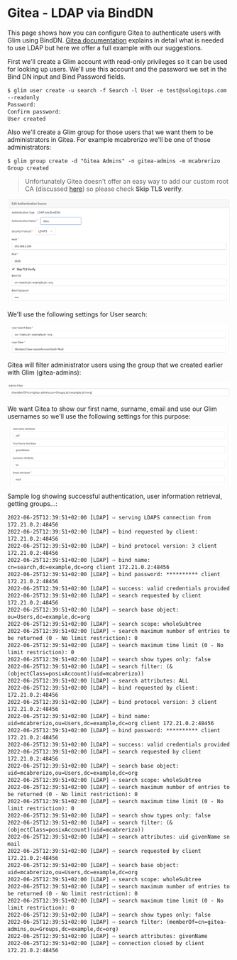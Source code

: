 # Gitea - LDAP via BindDN

This page shows how you can configure Gitea to authenticate users with Glim using BindDN. [Gitea documentation](https://docs.gitea.io/en-us/authentication/) explains in detail what is needed to use LDAP but here we offer a full example with our suggestions.

First we'll create a Glim account with read-only privileges so it can be used for looking up users. We'll use this account and the password we set in the Bind DN input and Bind Password fields.

```(bash)
$ glim user create -u search -f Search -l User -e test@sologitops.com --readonly
Password: 
Confirm password: 
User created
```

Also we'll create a Glim group for those users that we want them to be administrators in Gitea. For example mcabrerizo we'll be one of those administrators:

```(bash)
$ glim group create -d "Gitea Admins" -n gitea-admins -m mcabrerizo
Group created
```

> Unfortunately Gitea doesn't offer an easy way to add our custom root CA (discussed [here](https://github.com/go-gitea/gitea/issues/14102)) so please check **Skip TLS verify**.

![gitea_bind_dn_auth_1](../images/gitea_bind_dn_auth_1.png)

We'll use the following settings for User search:

![gitea_bind_dn_auth_2](../images/gitea_bind_dn_auth_2.png)

Gitea will filter administrator users using the group that we created earlier with Glim (gitea-admins):

![gitea_bind_dn_auth_3](../images/gitea_bind_dn_auth_3.png)

We want Gitea to show our first name, surname, email and use our Glim usernames so we'll use the following settings for this purpose:

![gitea_bind_dn_auth_1](../images/gitea_bind_dn_auth_4.png)

Sample log showing successful authentication, user information retrieval, getting groups...:

```(text)
2022-06-25T12:39:51+02:00 [LDAP] ⇨ serving LDAPS connection from 172.21.0.2:48456
2022-06-25T12:39:51+02:00 [LDAP] ⇨ bind requested by client: 172.21.0.2:48456
2022-06-25T12:39:51+02:00 [LDAP] ⇨ bind protocol version: 3 client 172.21.0.2:48456
2022-06-25T12:39:51+02:00 [LDAP] ⇨ bind name: cn=search,dc=example,dc=org client 172.21.0.2:48456
2022-06-25T12:39:51+02:00 [LDAP] ⇨ bind password: ********** client 172.21.0.2:48456
2022-06-25T12:39:51+02:00 [LDAP] ⇨ success: valid credentials provided
2022-06-25T12:39:51+02:00 [LDAP] ⇨ search requested by client 172.21.0.2:48456
2022-06-25T12:39:51+02:00 [LDAP] ⇨ search base object: ou=Users,dc=example,dc=org
2022-06-25T12:39:51+02:00 [LDAP] ⇨ search scope: wholeSubtree
2022-06-25T12:39:51+02:00 [LDAP] ⇨ search maximum number of entries to be returned (0 - No limit restriction): 0
2022-06-25T12:39:51+02:00 [LDAP] ⇨ search maximum time limit (0 - No limit restriction): 0
2022-06-25T12:39:51+02:00 [LDAP] ⇨ search show types only: false
2022-06-25T12:39:51+02:00 [LDAP] ⇨ search filter: (&(objectClass=posixAccount)(uid=mcabrerizo))
2022-06-25T12:39:51+02:00 [LDAP] ⇨ search attributes: ALL
2022-06-25T12:39:51+02:00 [LDAP] ⇨ bind requested by client: 172.21.0.2:48456
2022-06-25T12:39:51+02:00 [LDAP] ⇨ bind protocol version: 3 client 172.21.0.2:48456
2022-06-25T12:39:51+02:00 [LDAP] ⇨ bind name: uid=mcabrerizo,ou=Users,dc=example,dc=org client 172.21.0.2:48456
2022-06-25T12:39:51+02:00 [LDAP] ⇨ bind password: ********** client 172.21.0.2:48456
2022-06-25T12:39:51+02:00 [LDAP] ⇨ success: valid credentials provided
2022-06-25T12:39:51+02:00 [LDAP] ⇨ search requested by client 172.21.0.2:48456
2022-06-25T12:39:51+02:00 [LDAP] ⇨ search base object: uid=mcabrerizo,ou=Users,dc=example,dc=org
2022-06-25T12:39:51+02:00 [LDAP] ⇨ search scope: wholeSubtree
2022-06-25T12:39:51+02:00 [LDAP] ⇨ search maximum number of entries to be returned (0 - No limit restriction): 0
2022-06-25T12:39:51+02:00 [LDAP] ⇨ search maximum time limit (0 - No limit restriction): 0
2022-06-25T12:39:51+02:00 [LDAP] ⇨ search show types only: false
2022-06-25T12:39:51+02:00 [LDAP] ⇨ search filter: (&(objectClass=posixAccount)(uid=mcabrerizo))
2022-06-25T12:39:51+02:00 [LDAP] ⇨ search attributes: uid givenName sn mail
2022-06-25T12:39:51+02:00 [LDAP] ⇨ search requested by client 172.21.0.2:48456
2022-06-25T12:39:51+02:00 [LDAP] ⇨ search base object: uid=mcabrerizo,ou=Users,dc=example,dc=org
2022-06-25T12:39:51+02:00 [LDAP] ⇨ search scope: wholeSubtree
2022-06-25T12:39:51+02:00 [LDAP] ⇨ search maximum number of entries to be returned (0 - No limit restriction): 0
2022-06-25T12:39:51+02:00 [LDAP] ⇨ search maximum time limit (0 - No limit restriction): 0
2022-06-25T12:39:51+02:00 [LDAP] ⇨ search show types only: false
2022-06-25T12:39:51+02:00 [LDAP] ⇨ search filter: (memberOf=cn=gitea-admins,ou=Groups,dc=example,dc=org)
2022-06-25T12:39:51+02:00 [LDAP] ⇨ search attributes: givenName
2022-06-25T12:39:51+02:00 [LDAP] ⇨ connection closed by client 172.21.0.2:48456

```
